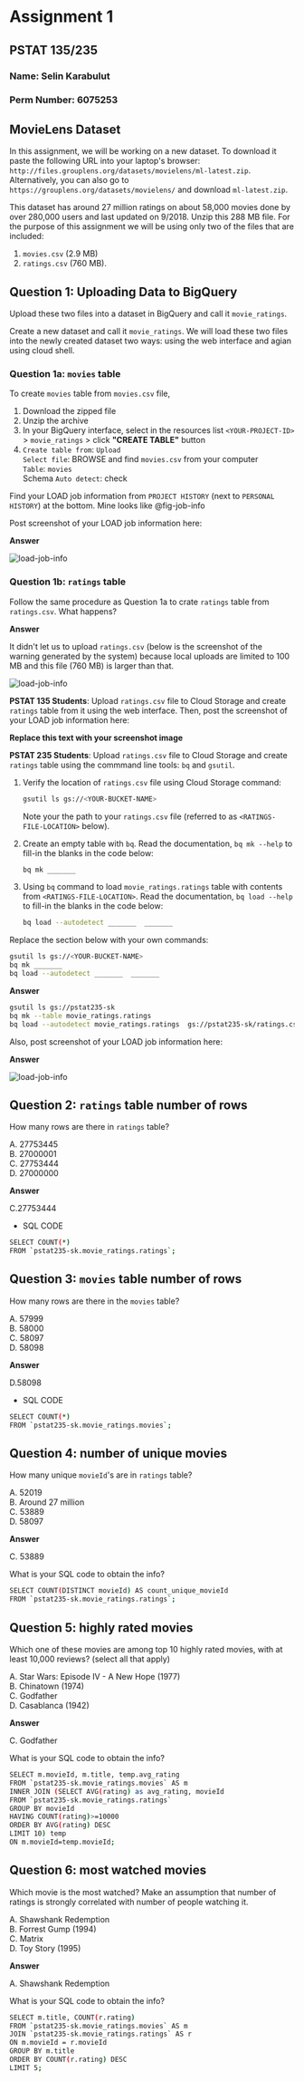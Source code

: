 # Assignment 1
## PSTAT 135/235

### Name: Selin Karabulut
### Perm Number: 6075253


## MovieLens Dataset

In this assignment, we will be working on a new dataset. To download it paste the following URL into your laptop's browser: `http://files.grouplens.org/datasets/movielens/ml-latest.zip`. Alternatively, you can also go to `https://grouplens.org/datasets/movielens/` and download `ml-latest.zip`.

This dataset has around 27 million ratings on about 58,000 movies done by over 280,000 users and last updated on 9/2018. Unzip this 288 MB file. For the purpose of this assignment we will be using only two of the files that are included: 

1. `movies.csv` (2.9 MB) 
2. `ratings.csv` (760 MB).

## Question 1: Uploading Data to BigQuery

Upload these two files into a dataset in BigQuery and call it `movie_ratings`. 

Create a new dataset and call it `movie_ratings`. We will load these two files into the newly created dataset two ways: using the web interface and agian using cloud shell.

### Question 1a: `movies` table 

To create `movies` table from `movies.csv` file,

1. Download the zipped file
2. Unzip the archive
3. In your BigQuery interface, select in the resources list `<YOUR-PROJECT-ID>` > `movie_ratings` > click **"CREATE TABLE"** button
4. `Create table from`: `Upload`  
    `Select file`: BROWSE and find `movies.csv` from your computer  
    `Table`: `movies`  
    Schema `Auto detect`: check  

Find your LOAD job information from `PROJECT HISTORY` (next to `PERSONAL HISTORY`) at the bottom. Mine looks like @fig-job-info

Post screenshot of your LOAD job information here:

<strong> Answer </strong>

![load-job-info](images/1a.png)



### Question 1b: `ratings` table

Follow the same procedure as Question 1a to crate `ratings` table from `ratings.csv`. What happens?

<strong> Answer </strong>

It didn't let us to upload `ratings.csv` (below is the screenshot of the warning generated by the system) because local uploads are limited to 100 MB and this file (760 MB) is larger than that. 

![load-job-info](images/1b1.png)



**PSTAT 135 Students**: Upload `ratings.csv` file to Cloud Storage and create `ratings` table from it using the web interface. Then, post the screenshot of your LOAD job information here:

**Replace this text with your screenshot image**

**PSTAT 235 Students**: Upload `ratings.csv` file to Cloud Storage and create `ratings` table using the commmand line tools: `bq` and `gsutil`.

1. Verify the location of `ratings.csv` file using Cloud Storage command:  

    ```bash
    gsutil ls gs://<YOUR-BUCKET-NAME>
    ```
    Note your the path to your `ratings.csv` file (referred to as `<RATINGS-FILE-LOCATION>` below).
2. Create an empty table with `bq`. Read the documentation, `bq mk --help` to fill-in the blanks in the code below:

    ```bash
    bq mk _______
    ```
3. Using `bq` command to load `movie_ratings.ratings` table with contents from  `<RATINGS-FILE-LOCATION>`. Read the documentation, `bq load --help` to fill-in the blanks in the code below:

    ```bash
    bq load --autodetect _______  _______
    ```

Replace the section below with your own commands:
```bash
gsutil ls gs://<YOUR-BUCKET-NAME>
bq mk _______
bq load --autodetect _______  _______
```

<strong> Answer </strong>

```bash
gsutil ls gs://pstat235-sk
bq mk --table movie_ratings.ratings
bq load --autodetect movie_ratings.ratings  gs://pstat235-sk/ratings.csv
```

Also, post screenshot of your LOAD job information here:

<strong> Answer </strong>

![load-job-info](images/1b2.png)


## Question 2: `ratings` table number of rows

How many rows are there in `ratings` table?

A. 27753445  
B. 27000001  
C. 27753444  
D. 27000000  

<strong> Answer </strong>

C.27753444

* SQL CODE 

```bash
SELECT COUNT(*)
FROM `pstat235-sk.movie_ratings.ratings`;
```


## Question 3: `movies` table number of rows

How many rows are there in the `movies` table?

A. 57999  
B. 58000  
C. 58097  
D. 58098  

<strong> Answer </strong>

D.58098

* SQL CODE 

```bash
SELECT COUNT(*)
FROM `pstat235-sk.movie_ratings.movies`;
```


## Question 4: number of unique movies

How many unique `movieId`'s are in `ratings` table?

A. 52019  
B. Around 27 million  
C. 53889  
D. 58097  

<strong> Answer </strong>

C. 53889

What is your SQL code to obtain the info?


```bash
SELECT COUNT(DISTINCT movieId) AS count_unique_movieId
FROM `pstat235-sk.movie_ratings.ratings`;
```


## Question 5: highly rated movies

Which one of these movies are among top 10 highly rated movies, with at least
10,000 reviews? (select all that apply)

A. Star Wars: Episode IV - A New Hope (1977)  
B. Chinatown (1974)  
C. Godfather  
D. Casablanca (1942)  

<strong> Answer </strong>

C. Godfather

What is your SQL code to obtain the info?

```bash
SELECT m.movieId, m.title, temp.avg_rating
FROM `pstat235-sk.movie_ratings.movies` AS m
INNER JOIN (SELECT AVG(rating) as avg_rating, movieId
FROM `pstat235-sk.movie_ratings.ratings` 
GROUP BY movieId
HAVING COUNT(rating)>=10000
ORDER BY AVG(rating) DESC
LIMIT 10) temp
ON m.movieId=temp.movieId; 
```

## Question 6: most watched movies

Which movie is the most watched? Make an assumption that number of ratings is
strongly correlated with number of people watching it.

A. Shawshank Redemption  
B. Forrest Gump (1994)  
C. Matrix  
D. Toy Story (1995)  

<strong> Answer </strong>

A. Shawshank Redemption

What is your SQL code to obtain the info?


```bash
SELECT m.title, COUNT(r.rating)
FROM `pstat235-sk.movie_ratings.movies` AS m
JOIN `pstat235-sk.movie_ratings.ratings` AS r
ON m.movieId = r.movieId
GROUP BY m.title
ORDER BY COUNT(r.rating) DESC
LIMIT 5;
```
